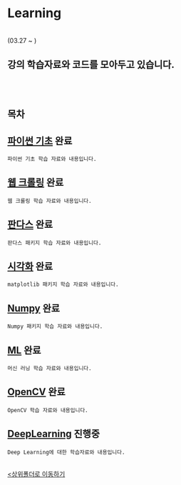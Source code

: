 # Learning
</br>
 (03.27 ~ )

 강의 학습자료와 코드를 모아두고 있습니다.
-

</br></br>

## 목차

[파이썬 기초](./1_Python/) <b>완료</b>
-
    파이썬 기초 학습 자료와 내용입니다.

[웹 크롤링](./2_WebCrawling/) <b>완료</b>
-
    웹 크롤링 학습 자료와 내용입니다.

[판다스](./3_Pandas/) <b>완료</b>
-
    판다스 패키지 학습 자료와 내용입니다.

[시각화](./4_Visualization/) <b>완료</b>
-
    matplotlib 패키지 학습 자료와 내용입니다.

[Numpy](./5_Numpy/) <b>완료</b>
-
    Numpy 패키지 학습 자료와 내용입니다.

[ML](./6_ML/) <b>완료</b>
-
    머신 러닝 학습 자료와 내용입니다.

[OpenCV](./7_OpenCV/) <b>완료</b>
-
    OpenCV 학습 자료와 내용입니다.

[DeepLearning](https://github.com/parking-place/ml_colab_project) <b>진행중</b>
-
    Deep Learning에 대한 학습자료와 내용입니다.

<br>[<상위폴더로 이동하기](../)